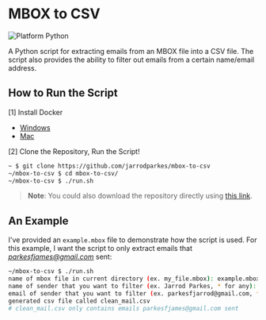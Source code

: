 # MBOX to CSV

![Platform Python](https://img.shields.io/badge/platform-python%202.7-yellow.svg)

A Python script for extracting emails from an MBOX file into a CSV file. The script also provides the ability to filter out emails from a certain name/email address.

## How to Run the Script

[1] Install Docker

- [Windows](https://www.docker.com/docker-windows)
- [Mac](https://www.docker.com/docker-mac)

[2] Clone the Repository, Run the Script!

```bash
~ $ git clone https://github.com/jarrodparkes/mbox-to-csv
~/mbox-to-csv $ cd mbox-to-csv/
~/mbox-to-csv $ ./run.sh
```

> **Note**: You could also download the repository directly using [this link](https://github.com/jarrodparkes/mbox-to-csv/archive/master.zip).

## An Example

I've provided an `example.mbox` file to demonstrate how the script is used. For this example, I want the script to only extract emails that *parkesfjames@gmail.com* sent:

```bash
~/mbox-to-csv $ ./run.sh
name of mbox file in current directory (ex. my_file.mbox): example.mbox
name of sender that you want to filter (ex. Jarrod Parkes, * for any):
email of sender that you want to filter (ex. parkesfjarrod@gmail.com, * for any): parkesrjames@gmail.com
generated csv file called clean_mail.csv
# clean_mail.csv only contains emails parkesfjames@gmail.com sent
```
